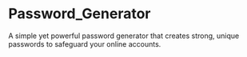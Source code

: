 # Password_Generator
A simple yet powerful password generator that creates strong, unique passwords to safeguard your online accounts.
